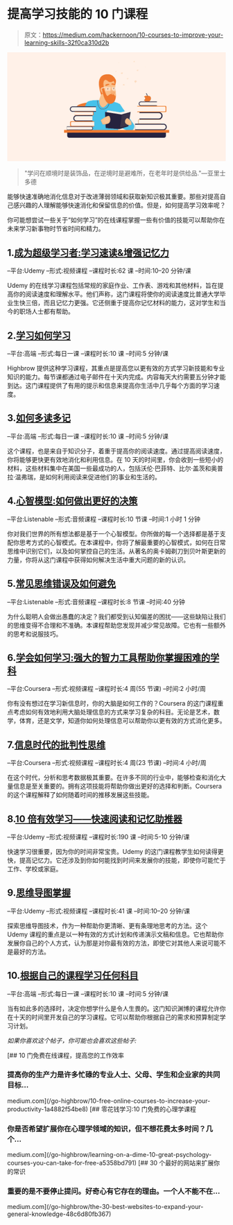# 提高学习技能的 10 门课程

> 原文：<https://medium.com/hackernoon/10-courses-to-improve-your-learning-skills-32f0ca310d2b>

![](img/764424fca81595600bb124f5fc7b7afa.png)

> "学问在顺境时是装饰品，在逆境时是避难所，在老年时是供给品."―亚里士多德

能够快速准确地消化信息对于改进薄弱领域和获取新知识极其重要。那些对提高自己感兴趣的人理解能够快速消化和保留信息的价值。但是，如何提高学习效率呢？

你可能想尝试一些关于“如何学习”的在线课程掌握一些有价值的技能可以帮助你在未来学习新事物时节省时间和精力。

## 1.[成为超级学习者:学习速读&增强记忆力](https://www.udemy.com/become-a-superlearner-2-speed-reading-memory-accelerated-learning/)

–平台:Udemy
–形式:视频课程
–课程时长:62 课
–时间:10–20 分钟/课

Udemy 的在线学习课程包括常规的家庭作业、工作表、游戏和其他材料，旨在提高你的阅读速度和理解水平。他们声称，这门课程将使你的阅读速度比普通大学毕业生快三倍，而且记忆力更强。它还侧重于提高你记忆材料的能力，这对学生和当今的职场人士都有帮助。

## 2.[学习如何学习](https://gohighbrow.com/portfolio/learning-how-to-learn/)

–平台:高端
–形式:每日一课
–课程时长:10 课
–时间:5 分钟/课

Highbrow 提供这种学习课程，其重点是提高您以更有效的方式学习新技能和专业知识的能力。每节课都通过电子邮件在十天内完成。内容每天大约需要五分钟才能到达。这门课程提供了有用的提示和信息来提高你生活中几乎每个方面的学习速度。

## 3.[如何多读多记](https://gohighbrow.com/portfolio/how-to-read-and-retain-more/)

–平台:高端
–形式:每日一课
–课程时长:10 课
–时间:5 分钟/课

这个课程，也是来自于知识分子，着重于提高你的阅读速度。通过提高阅读速度，你将能够更快更有效地消化和利用信息。在 10 天的时间里，你会收到一些短小的材料，这些材料集中在美国一些最成功的人，包括沃伦·巴菲特、比尔·盖茨和奥普拉·温弗瑞，是如何利用阅读来促进他们的事业和生活的。

## 4.[心智模型:如何做出更好的决策](https://listenable.io/web/courses/33/mental-models-how-to-make-better-decisions/)

–平台:Listenable
–形式:音频课程
–课程时长:10 节课
–时间:1 小时 1 分钟

你对我们世界的所有想法都是基于一个心智模型。你所做的每一个选择都是基于支配你思考方式的心智模式。在本课程中，你将了解最重要的心智模式，如何在日常思维中识别它们，以及如何掌控自己的生活。从著名的奥卡姆剃刀到贝叶斯更新的力量，你将从这门课程中获得如何解决生活中重大问题的新的认识。

## 5.[常见思维错误及如何避免](https://listenable.io/web/courses/106/common-thinking-errors-and-how-to-avoid-them/)

–平台:Listenable
–形式:音频课程
–课程时长:8 节课
–时间:40 分钟

为什么聪明人会做出愚蠢的决定？我们都受到认知偏差的困扰——这些缺陷让我们的思维变得不合理和不准确。本课程帮助您发现并减少常见故障。它也有一些额外的思考和说服技巧。

## 6.[学会如何学习:强大的智力工具帮助你掌握困难的学科](https://www.coursera.org/learn/learning-how-to-learn)

–平台:Coursera
–形式:视频课程
–课程时长:4 周(55 节课)
–时间:2 小时/周

你有没有想过在学习新信息时，你的大脑是如何工作的？Coursera 的这门课程重点考虑如何有效地利用大脑处理信息的方式来学习复杂的科目。无论是艺术，数学，体育，还是文学，知道你如何处理信息可以帮助你以更有效的方式消化更多。

## 7.[信息时代的批判性思维](https://www.coursera.org/learn/mindware)

–平台:Coursera
–形式:视频课程
–课程时长:4 周(23 节课)
–时间:4 小时/周

在这个时代，分析和思考数据极其重要。在许多不同的行业中，能够检查和消化大量信息是至关重要的。拥有这项技能将帮助你做出更好的选择和判断。Coursera 的这个课程解释了如何随着时间的推移发展这些技能。

## 8.[10 倍有效学习——快速阅读和记忆助推器](https://www.udemy.com/learn-speed-reading-memory-techniques/)

–平台:Udemy
–形式:视频课程
–课程时长:190 课
–时间:5-10 分钟/课

快速学习很重要，因为你的时间非常宝贵。Udemy 的这门课程教学生如何读得更快，提高记忆力。它还涉及到你如何能找到时间来发展你的技能，即使你可能忙于工作、学校或家庭。

## 9.[思维导图掌握](https://www.udemy.com/the-secrets-of-effective-mind-mapping/)

–平台:Udemy
–形式:视频课程
–课程时长:41 课
–时间:10–20 分钟/课

探索思维导图技术，作为一种帮助你更清晰、更有条理地思考的方法。这个 Udemy 课程的重点是以一种有效的方式计划和传递演示文稿和信息。它也帮助你发展你自己的个人方式，认为那是对你最有效的方法，即使它对其他人来说可能不是最好的方法。

## 10.[根据自己的课程学习任何科目](https://gohighbrow.com/portfolio/learn-any-subject-with-your-own-curriculum/)

–平台:高端
–形式:每日一课
–课程时长:10 课
–时间:5 分钟/课

当有如此多的选择时，决定你想学什么是令人生畏的。这门知识渊博的课程允许你在十天的时间里开发自己的学习课程。它可以帮助你根据自己的需求和预算制定学习计划。

*如果你喜欢这个帖子，你可能也会喜欢这些帖子:*

[](/go-highbrow/10-free-online-courses-to-increase-your-productivity-1a4882f54be8) [## 10 门免费在线课程，提高您的工作效率

### 提高你的生产力是许多忙碌的专业人士、父母、学生和企业家的共同目标…

medium.com](/go-highbrow/10-free-online-courses-to-increase-your-productivity-1a4882f54be8) [](/go-highbrow/learning-on-a-dime-10-great-psychology-courses-you-can-take-for-free-a5358bd791) [## 零花钱学习:10 门免费的心理学课程

### 你是否希望扩展你在心理学领域的知识，但不想花费太多时间？几个…

medium.com](/go-highbrow/learning-on-a-dime-10-great-psychology-courses-you-can-take-for-free-a5358bd791) [](/go-highbrow/the-30-best-websites-to-expand-your-general-knowledge-48c6d80fb367) [## 30 个最好的网站来扩展你的常识

### 重要的是不要停止提问。好奇心有它存在的理由。一个人不能不在…

medium.com](/go-highbrow/the-30-best-websites-to-expand-your-general-knowledge-48c6d80fb367)